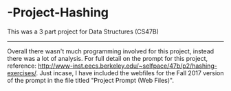 # -Project-Hashing
This was a 3 part project for Data Structures (CS47B)

************************************************
Overall there wasn't much programming involved for this project, instead there was a lot of analysis. For full detail on the prompt for this project, reference: http://www-inst.eecs.berkeley.edu/~selfpace/47b/p2/hashing-exercises/. Just incase, I have included the webfiles for the Fall 2017 version of the prompt in the file titled "Project Prompt (Web Files)". 
